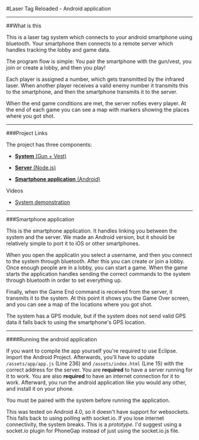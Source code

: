 #Laser Tag Reloaded - Android application

---

##What is this

This is a laser tag system which connects to your android smartphone using bluetooth. Your smartphone then connects to a remote server which handles tracking the lobby and game data. 

The program flow is simple: You pair the smartphone with the gun/vest, you join or create a lobby, and then you play! 

Each player is assigned a number, which gets transmitted by the infrared laser. When another player receives a valid enemy number it transmits this to the smartphone, and then the smartphone transmits it to the server.

When the end game conditions are met, the server nofies every player. At the end of each game you can see a map with markers showing the places where you got shot. 

---

###Project Links

The project has three components: 

* [__System__ (Gun + Vest)](https://github.com/cesarandreu/laser_tag_reloaded)

* [__Server__ (Node.js) ](https://github.com/cesarandreu/laser_tag_nodejs)

* [ __Smartphone application__ (Android)](https://github.com/cesarandreu/laser_tag_android)

Videos

* [System demonstration](http://www.youtube.com/watch?v=hs2FppfotFk)

---

###Smartphone application

This is the smartphone application. It handles linking you between the system and the server. We made an Android version, but it should be relatively simple to port it to iOS or other smartphones.

When you open the applicatin you select a username, and then you connect to the system through bluetooth. After this you can create or join a lobby. Once enough people are in a lobby, you can start a game. When the game starts the application handles sending the correct commands to the system through bluetooth in order to set everything up. 

Finally, when the Game End command is received from the server, it transmits it to the system. At this point it shows you the Game Over screen, and you can see a map of the locations where you got shot. 

The system has a GPS module, but if the system does not send valid GPS data it falls back to using the smartphone's GPS location. 

---

####Running the android application

If you want to compile the app yourself you're required to use Eclipse. Import the Android Project. Afterwards, you'll have to update `/assets/app/app.js` (Line 236) and `/assets/index.html` (Line 15) with the correct address for the server. You are __required__ to have a server running for it to work. You are also __required__ to have an internet connection for it to work. Afterward, you run the android application like you would any other, and install it on your phone. 

You must be paired with the system before running the application. 

This was tested on Android 4.0, so it doesn't have support for websockets. This falls back to using polling with socket.io. If you lose internet connectivity, the system breaks. This is a _prototype_. I'd suggest using a socket.io plugin for PhoneGap instead of just using the socket.io.js file. 